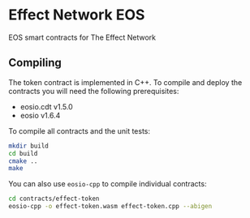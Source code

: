 # Effect Network EOS
EOS smart contracts for The Effect Network

## Compiling

The token contract is implemented in C++. To compile and deploy the
contracts you will need the following prerequisites:

- eosio.cdt v1.5.0
- eosio v1.6.4

To compile all contracts and the unit tests:

```bash
mkdir build
cd build
cmake ..
make
```

You can also use `eosio-cpp` to compile individual contracts:

```bash
cd contracts/effect-token
eosio-cpp -o effect-token.wasm effect-token.cpp --abigen
```
